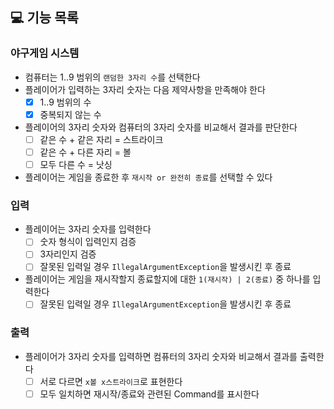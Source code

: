 ## 💻 기능 목록

### 야구게임 시스템

- 컴퓨터는 1..9 범위의 `랜덤한 3자리 수`를 선택한다
- 플레이어가 입력하는 3자리 숫자는 다음 제약사항을 만족해야 한다
    - [X] 1..9 범위의 수
    - [X] 중복되지 않는 수
- 플레이어의 3자리 숫자와 컴퓨터의 3자리 숫자를 비교해서 결과를 판단한다
    - [ ] 같은 수 + 같은 자리 = 스트라이크
    - [ ] 같은 수 + 다른 자리 = 볼
    - [ ] 모두 다른 수 = 낫싱
- 플레이어는 게임을 종료한 후 `재시작 or 완전히 종료`를 선택할 수 있다

### 입력

- 플레이어는 3자리 숫자를 입력한다
    - [ ] 숫자 형식이 입력인지 검증
    - [ ] 3자리인지 검증
    - [ ] 잘못된 입력일 경우 `IllegalArgumentException`을 발생시킨 후 종료
- 플레이어는 게임을 재시작할지 종료할지에 대한 `1(재시작) | 2(종료)` 중 하나를 입력한다
    - [ ] 잘못된 입력일 경우 `IllegalArgumentException`을 발생시킨 후 종료

### 출력

- 플레이어가 3자리 숫자를 입력하면 컴퓨터의 3자리 숫자와 비교해서 결과를 출력한다
    - [ ] 서로 다르면 `x볼 x스트라이크`로 표현한다
    - [ ] 모두 일치하면 재시작/종료와 관련된 Command를 표시한다

